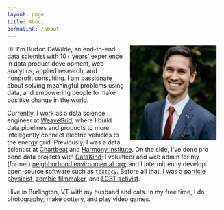 ```yaml
---
layout: page
title: About
permalink: /about
---
```


<img src="/assets/images/about-pic-2018.jpg" alt="about-pic-2018.jpg" width="40%" style="float: right; margin: 0px 15px">

Hi! I'm Burton DeWilde, an end-to-end data scientist with 10+ years' experience in data product development, web analytics, applied research, and nonprofit consulting. I am passionate about solving meaningful problems using data, and empowering people to make positive change in the world.

Currently, I work as a data science engineer at [WeaveGrid], where I build data pipelines and products to more intelligently connect electric vehicles to the energy grid. Previously, I was a data scientist at [Chartbeat] and [Harmony Institute]. On the side, I've done pro bono data projects with [DataKind]; I volunteer and web admin for my (former) [neighborhood environmental org]; and I intermittently develop open-source software such as [`textacy`]. Before all that, I was a [particle physicist](/assets/documents/2012-06-20-thesis-defense.pdf), [zombie filmmaker](http://www.decayfilm.com), and [LGBT activist](https://pointfoundation.org/scholars/burt-dewilde).

I live in Burlington, VT with my husband and cats. In my free time, I do photography, make pottery, and play video games.

[WeaveGrid]: https://www.weavegrid.com
[Chartbeat]: https://chartbeat.com
[Harmony Institute]: https://www.harmonylabs.org
[DataKind]: https://www.datakind.org
[neighborhood environmental org]: https://www.edgewaterenvironmentalcoalition.org
[`textacy`]: https://github.com/chartbeat-labs/textacy
